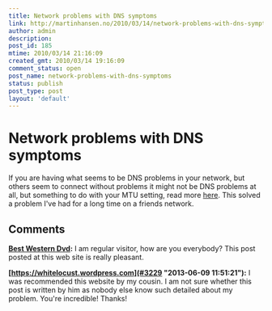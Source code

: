 ```yaml
---
title: Network problems with DNS symptoms
link: http://martinhansen.no/2010/03/14/network-problems-with-dns-symptoms/
author: admin
description: 
post_id: 185
mtime: 2010/03/14 21:16:09
created_gmt: 2010/03/14 19:16:09
comment_status: open
post_name: network-problems-with-dns-symptoms
status: publish
post_type: post
layout: 'default'
---
```


# Network problems with DNS symptoms

If you are having what seems to be DNS problems in your network, but others seem to connect without problems it might not be DNS problems at all, but something to do with your MTU setting, read more [here](http://groups.google.com/group/blogger-help/web/how-to-check-the-mtu-setting-on-your-computer). This solved a problem I've had for a long time on a friends network.

## Comments

**[Best Western Dvd](#3208 "2013-04-24 05:28:12"):** I am regular visitor, how are you everybody? This post posted at this web site is really pleasant.

**[https://whitelocust.wordpress.com](#3229 "2013-06-09 11:51:21"):** I was recommended this website by my cousin. I am not sure whether this post is written by him as nobody else know such detailed about my problem. You're incredible! Thanks!

